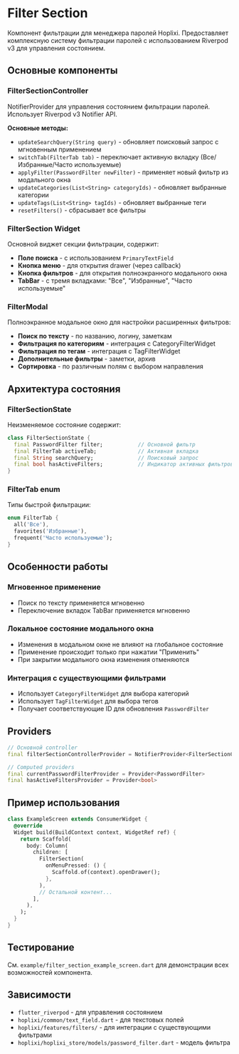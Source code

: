 # Filter Section

Компонент фильтрации для менеджера паролей Hoplixi. Предоставляет комплексную систему фильтрации паролей с использованием Riverpod v3 для управления состоянием.

## Основные компоненты

### FilterSectionController

NotifierProvider для управления состоянием фильтрации паролей. Использует Riverpod v3 Notifier API.

**Основные методы:**

- `updateSearchQuery(String query)` - обновляет поисковый запрос с мгновенным применением
- `switchTab(FilterTab tab)` - переключает активную вкладку (Все/Избранные/Часто используемые)
- `applyFilter(PasswordFilter newFilter)` - применяет новый фильтр из модального окна
- `updateCategories(List<String> categoryIds)` - обновляет выбранные категории
- `updateTags(List<String> tagIds)` - обновляет выбранные теги
- `resetFilters()` - сбрасывает все фильтры

### FilterSection Widget

Основной виджет секции фильтрации, содержит:

- **Поле поиска** - с использованием `PrimaryTextField`
- **Кнопка меню** - для открытия drawer (через callback)
- **Кнопка фильтров** - для открытия полноэкранного модального окна
- **TabBar** - с тремя вкладками: "Все", "Избранные", "Часто используемые"

### FilterModal

Полноэкранное модальное окно для настройки расширенных фильтров:

- **Поиск по тексту** - по названию, логину, заметкам
- **Фильтрация по категориям** - интеграция с CategoryFilterWidget
- **Фильтрация по тегам** - интеграция с TagFilterWidget
- **Дополнительные фильтры** - заметки, архив
- **Сортировка** - по различным полям с выбором направления

## Архитектура состояния

### FilterSectionState

Неизменяемое состояние содержит:

```dart
class FilterSectionState {
  final PasswordFilter filter;           // Основной фильтр
  final FilterTab activeTab;             // Активная вкладка
  final String searchQuery;              // Поисковый запрос
  final bool hasActiveFilters;           // Индикатор активных фильтров
}
```

### FilterTab enum

Типы быстрой фильтрации:

```dart
enum FilterTab {
  all('Все'),
  favorites('Избранные'), 
  frequent('Часто используемые');
}
```

## Особенности работы

### Мгновенное применение

- Поиск по тексту применяется мгновенно
- Переключение вкладок TabBar применяется мгновенно

### Локальное состояние модального окна

- Изменения в модальном окне не влияют на глобальное состояние
- Применение происходит только при нажатии "Применить"
- При закрытии модального окна изменения отменяются

### Интеграция с существующими фильтрами

- Использует `CategoryFilterWidget` для выбора категорий
- Использует `TagFilterWidget` для выбора тегов
- Получает соответствующие ID для обновления `PasswordFilter`

## Providers

```dart
// Основной controller
final filterSectionControllerProvider = NotifierProvider<FilterSectionController, FilterSectionState>

// Computed providers
final currentPasswordFilterProvider = Provider<PasswordFilter>
final hasActiveFiltersProvider = Provider<bool>
```

## Пример использования

```dart
class ExampleScreen extends ConsumerWidget {
  @override
  Widget build(BuildContext context, WidgetRef ref) {
    return Scaffold(
      body: Column(
        children: [
          FilterSection(
            onMenuPressed: () {
              Scaffold.of(context).openDrawer();
            },
          ),
          // Остальной контент...
        ],
      ),
    );
  }
}
```

## Тестирование

См. `example/filter_section_example_screen.dart` для демонстрации всех возможностей компонента.

## Зависимости

- `flutter_riverpod` - для управления состоянием
- `hoplixi/common/text_field.dart` - для текстовых полей
- `hoplixi/features/filters/` - для интеграции с существующими фильтрами
- `hoplixi/hoplixi_store/models/password_filter.dart` - модель фильтра